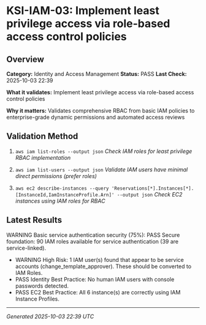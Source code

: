 # KSI-IAM-03: Implement least privilege access via role-based access control policies

## Overview

**Category:** Identity and Access Management
**Status:** PASS
**Last Check:** 2025-10-03 22:39

**What it validates:** Implement least privilege access via role-based access control policies

**Why it matters:** Validates comprehensive RBAC from basic IAM policies to enterprise-grade dynamic permissions and automated access reviews

## Validation Method

1. `aws iam list-roles --output json`
   *Check IAM roles for least privilege RBAC implementation*

2. `aws iam list-users --output json`
   *Validate IAM users have minimal direct permissions (prefer roles)*

3. `aws ec2 describe-instances --query 'Reservations[*].Instances[*].[InstanceId,IamInstanceProfile.Arn]' --output json`
   *Check EC2 instances using IAM roles for RBAC*

## Latest Results

WARNING Basic service authentication security (75%): PASS Secure foundation: 90 IAM roles available for service authentication (39 are service-linked).
- WARNING High Risk: 1 IAM user(s) found that appear to be service accounts (change_template_approver). These should be converted to IAM Roles.
- PASS Identity Best Practice: No human IAM users with console passwords detected.
- PASS EC2 Best Practice: All 6 instance(s) are correctly using IAM Instance Profiles.

---
*Generated 2025-10-03 22:39 UTC*